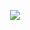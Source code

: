 
　　　　　　　　　　　　　　　　　　　　　　　　　　![](https://komarev.com/ghpvc/?username=novellian&color=201E1F&style=plastic&label=familiar_face++++&abbreviated=trueb5415c)

